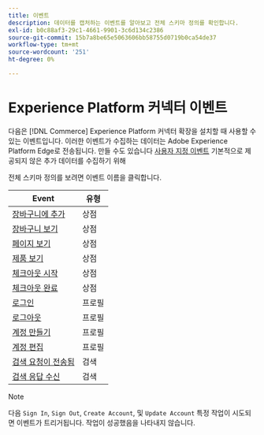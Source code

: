 ```yaml
---
title: 이벤트
description: 데이터를 캡처하는 이벤트를 알아보고 전체 스키마 정의를 확인합니다.
exl-id: b0c88af3-29c1-4661-9901-3c6d134c2386
source-git-commit: 15b7a8be65e5063606bb58755d0719b0ca54de37
workflow-type: tm+mt
source-wordcount: '251'
ht-degree: 0%

---
```


# Experience Platform 커넥터 이벤트

다음은 [!DNL Commerce] Experience Platform 커넥터 확장을 설치할 때 사용할 수 있는 이벤트입니다. 이러한 이벤트가 수집하는 데이터는 Adobe Experience Platform Edge로 전송됩니다. 만들 수도 있습니다 [사용자 지정 이벤트](custom-events.md) 기본적으로 제공되지 않은 추가 데이터를 수집하기 위해

전체 스키마 정의를 보려면 이벤트 이름을 클릭합니다.

| Event | 유형 |
|---|---|
| [장바구니에 추가](https://github.com/adobe/magento-storefront-event-collector/blob/main/src/handlers/product/addToCartAEP.ts) | 상점 |
| [장바구니 보기](https://github.com/adobe/magento-storefront-event-collector/blob/main/src/handlers/shoppingCart/viewAEP.ts) | 상점 |
| [페이지 보기](https://github.com/adobe/magento-storefront-event-collector/blob/main/src/handlers/page/viewAEP.ts) | 상점 |
| [제품 보기](https://github.com/adobe/magento-storefront-event-collector/blob/main/src/handlers/product/viewAEP.ts) | 상점 |
| [체크아웃 시작](https://github.com/adobe/magento-storefront-event-collector/blob/main/src/handlers/shoppingCart/initiateCheckoutAEP.ts) | 상점 |
| [체크아웃 완료](https://github.com/adobe/magento-storefront-event-collector/blob/main/src/handlers/checkout/placeOrderAEP.ts) | 상점 |
| [로그인](https://github.com/adobe/magento-storefront-event-collector/blob/main/src/handlers/account/signInAEP.ts) | 프로필 |
| [로그아웃](https://github.com/adobe/magento-storefront-event-collector/blob/main/src/handlers/account/signOutAEP.ts) | 프로필 |
| [계정 만들기](https://github.com/adobe/magento-storefront-event-collector/blob/main/src/handlers/account/createAccountAEP.ts) | 프로필 |
| [계정 편집](https://github.com/adobe/magento-storefront-event-collector/blob/main/src/handlers/account/editAccountAEP.ts) | 프로필 |
| [검색 요청이 전송됨](https://github.com/adobe/magento-storefront-event-collector/blob/main/src/handlers/search/searchRequestSentAEP.ts) | 검색 |
| [검색 응답 수신](https://github.com/adobe/magento-storefront-event-collector/blob/main/src/handlers/search/searchResponseReceivedAEP.ts) | 검색 |

>[!NOTE]
>
> 다음 `Sign In`, `Sign Out`, `Create Account`, 및 `Update Account` 특정 작업이 시도되면 이벤트가 트리거됩니다. 작업이 성공했음을 나타내지 않습니다.
